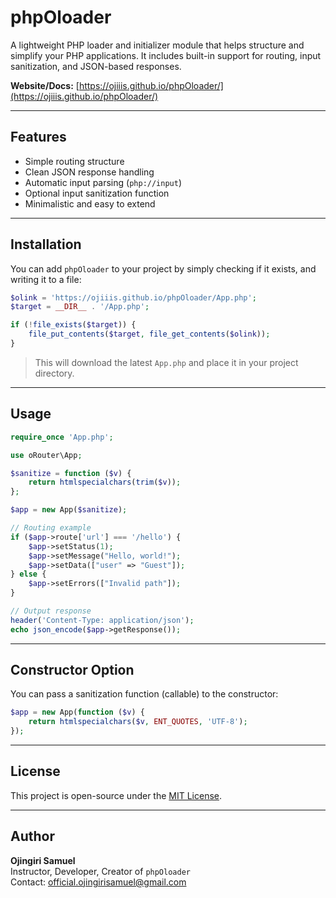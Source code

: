 # phpOloader

A lightweight PHP loader and initializer module that helps structure and simplify your PHP applications. It includes built-in support for routing, input sanitization, and JSON-based responses.

**Website/Docs:** [https://ojiiis.github.io/phpOloader/](https://ojiiis.github.io/phpOloader/)

---

## Features

- Simple routing structure
- Clean JSON response handling
- Automatic input parsing (`php://input`)
- Optional input sanitization function
- Minimalistic and easy to extend

---

## Installation

You can add `phpOloader` to your project by simply checking if it exists, and writing it to a file:

```php
$olink = 'https://ojiiis.github.io/phpOloader/App.php';
$target = __DIR__ . '/App.php';

if (!file_exists($target)) {
    file_put_contents($target, file_get_contents($olink));
}
```

> This will download the latest `App.php` and place it in your project directory.

---

## Usage

```php
require_once 'App.php';

use oRouter\App;

$sanitize = function ($v) {
    return htmlspecialchars(trim($v));
};

$app = new App($sanitize);

// Routing example
if ($app->route['url'] === '/hello') {
    $app->setStatus(1);
    $app->setMessage("Hello, world!");
    $app->setData(["user" => "Guest"]);
} else {
    $app->setErrors(["Invalid path"]);
}

// Output response
header('Content-Type: application/json');
echo json_encode($app->getResponse());
```

---

## Constructor Option

You can pass a sanitization function (callable) to the constructor:

```php
$app = new App(function ($v) {
    return htmlspecialchars($v, ENT_QUOTES, 'UTF-8');
});
```

---

## License

This project is open-source under the [MIT License](LICENSE).

---

## Author

**Ojingiri Samuel**  
Instructor, Developer, Creator of `phpOloader`  
Contact: [official.ojingirisamuel@gmail.com](mailto:official.ojingirisamuel@gmail.com)

```
